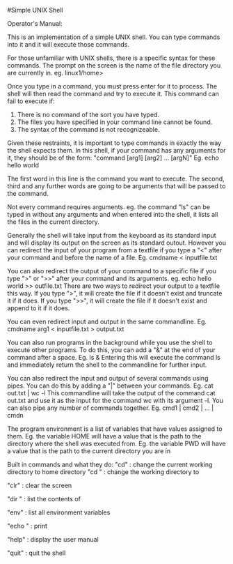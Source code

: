#Simple UNIX Shell

Operator's Manual:

This is an implementation of a simple UNIX shell. You can type commands into it
and it will execute those commands.

For those unfamiliar with UNIX shells, there is a specific syntax for these
commands.
The prompt on the screen is the name of the file directory you are currently in.
eg. linux1/home>

Once you type in a command, you must press enter for it to process. The shell will then read the command
and try to execute it. This command can fail to execute if:
1) There is no command of the sort you have typed.
2) The files you have specified in your command line cannot be found.
3) The syntax of the command is not recognizeable.

Given these restraints, it is important to type commands in exactly the way the shell expects them.
In this shell, if your command has any arguments for it, they should be of the form:
"command [arg1] [arg2] ... [argN]"
Eg. echo hello world

The first word in this line is the command you want to execute. The second, third and any further words
are going to be arguments that will be passed to the command.

Not every command requires arguments.
eg. the command "ls" can be typed in without any arguments and when entered into the shell, it lists all
the files in the current directory.

Generally the shell will take input from the keyboard as its standard input and will display its output
on the screen as its standard outout. However you can redirect the input of your program from a textfile
if you type a "<" after your command and before the name of a file.
Eg. cmdname < inputfile.txt

You can also redirect the output of your command to a specific file if you type ">" or ">>" after your
command and its arguments.
eg. echo hello world >> outfile.txt
There are two ways to redirect your output to a textfile this way.
If you type ">", it will create the file if it doesn't exist and truncate it if it does.
If you type ">>", it will create the file if it doesn't exist and append to it if it does.

You can even redirect input and output in the same commandline.
Eg. cmdname arg1 < inputfile.txt > output.txt

You can also run programs in the background while you use the shell to execute other programs.
To do this, you can add a "&" at the end of your command after a space.
Eg. ls &
Entering this will execute the command ls and immediately return the shell to the commandline for further input.

You can also redirect the input and output of several commands using pipes. You can do this by adding a "|"
between your commands.
Eg. cat out.txt | wc -l
This commandline will take the output of the command cat out.txt and use it as the input for the command
wc with its argument -l.
You can also pipe any number of commands together.
Eg. cmd1 | cmd2 | ... | cmdn

The program environment is a list of variables that have values assigned to them.
Eg. the variable HOME will have a value that is the path to the directory where the shell was executed from.
Eg. the variable PWD will have a value that is the path to the current directory you are in

Built in commands and what they do:
"cd" : change the current working directory to home directory
"cd <directory>" : change the working directory to  <directory>

"clr" : clear the screen

"dir <directory>" : list the contents of <directory>

"env" : list all environment variables

"echo <message>" : print <message>

"help" : display the user manual

"quit" : quit the shell